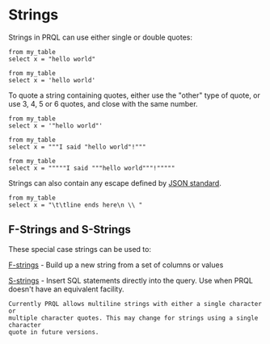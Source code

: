 # Strings

Strings in PRQL can use either single or double quotes:

```prql
from my_table
select x = "hello world"
```

```prql
from my_table
select x = 'hello world'
```

To quote a string containing quotes, either use the "other" type of quote, or
use 3, 4, 5 or 6 quotes, and close with the same number.

```prql
from my_table
select x = '"hello world"'
```

```prql
from my_table
select x = """I said "hello world"!"""
```

```prql
from my_table
select x = """""I said """hello world"""!"""""
```

Strings can also contain any escape defined by
[JSON standard](https://www.ecma-international.org/publications-and-standards/standards/ecma-404/).

```prql,no-fmt
from my_table
select x = "\t\tline ends here\n \\ "
```

## F-Strings and S-Strings

These special case strings can be used to:

[F-strings](./f-strings.md) - Build up a new string from a set of columns or
values

[S-strings](./s-strings.md) - Insert SQL statements directly into the query. Use
when PRQL doesn't have an equivalent facility.

```admonish warning
Currently PRQL allows multiline strings with either a single character or
multiple character quotes. This may change for strings using a single character
quote in future versions.
```
